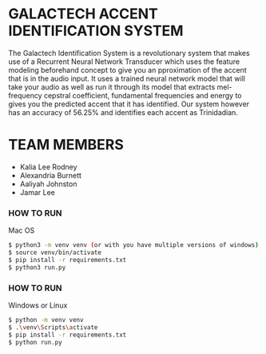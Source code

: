 # GALACTECH ACCENT IDENTIFICATION SYSTEM
The Galactech Identification System is a revolutionary system that makes use of a Recurrent Neural Network Transducer
which uses the feature modeling beforehand concept to give you an pproximation of the accent that
is in the audio input. It uses a trained neural network model that will take your audio as well as 
run it through its model that extracts mel-frequency cepstral coefficient, fundamental frequencies and energy
to gives you the predicted accent that it has identified. Our system however has an accuracy of 56.25% and 
identifies each accent as Trinidadian.

# TEAM MEMBERS

* Kalia Lee Rodney
* Alexandria Burnett
* Aaliyah Johnston
* Jamar Lee

### HOW TO RUN
Mac OS
```bash
$ python3 -m venv venv (or with you have multiple versions of windows)
$ source venv/bin/activate
$ pip install -r requirements.txt 
$ python3 run.py
```

### HOW TO RUN
Windows or Linux
```bash
$ python -m venv venv 
$ .\venv\Scripts\activate
$ pip install -r requirements.txt 
$ python run.py
```